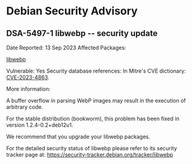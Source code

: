 
Debian Security Advisory
========================


DSA-5497-1 libwebp -- security update
-------------------------------------



Date Reported:
13 Sep 2023
Affected Packages:

[libwebp](https://packages.debian.org/src:libwebp)

Vulnerable:
Yes
Security database references:
In Mitre's CVE dictionary: [CVE-2023-4863](https://security-tracker.debian.org/tracker/CVE-2023-4863).  

More information:

A buffer overflow in parsing WebP images may result in the execution of
arbitrary code.


For the stable distribution (bookworm), this problem has been fixed in
version 1.2.4-0.2+deb12u1.


We recommend that you upgrade your libwebp packages.


For the detailed security status of libwebp please refer to
its security tracker page at:
<https://security-tracker.debian.org/tracker/libwebp>





